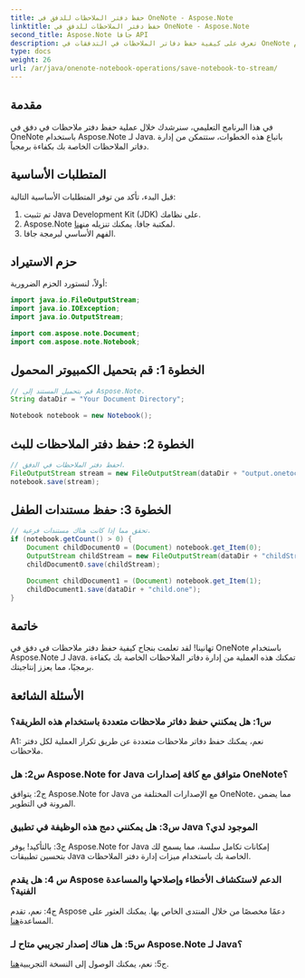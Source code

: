 ```yaml
---
title: حفظ دفتر الملاحظات للدفق في OneNote - Aspose.Note
linktitle: حفظ دفتر الملاحظات للدفق في OneNote - Aspose.Note
second_title: Aspose.Note جافا API
description: تعرف على كيفية حفظ دفاتر الملاحظات في التدفقات في OneNote باستخدام Aspose.Note لـ Java. عزز الإنتاجية من خلال إدارة أجهزة الكمبيوتر المحمولة بكفاءة.
type: docs
weight: 26
url: /ar/java/onenote-notebook-operations/save-notebook-to-stream/
---
```

## مقدمة

في هذا البرنامج التعليمي، سنرشدك خلال عملية حفظ دفتر ملاحظات في دفق في OneNote باستخدام Aspose.Note لـ Java. باتباع هذه الخطوات، ستتمكن من إدارة دفاتر الملاحظات الخاصة بك بكفاءة برمجياً.

## المتطلبات الأساسية

قبل البدء، تأكد من توفر المتطلبات الأساسية التالية:

1. تم تثبيت Java Development Kit (JDK) على نظامك.
2.  Aspose.Note لمكتبة جافا. يمكنك تنزيله من[هنا](https://releases.aspose.com/note/java/).
3. الفهم الأساسي لبرمجة جافا.

## حزم الاستيراد

أولاً، لنستورد الحزم الضرورية:

```java
import java.io.FileOutputStream;
import java.io.IOException;
import java.io.OutputStream;

import com.aspose.note.Document;
import com.aspose.note.Notebook;
```

## الخطوة 1: قم بتحميل الكمبيوتر المحمول

```java
// قم بتحميل المستند إلى Aspose.Note.
String dataDir = "Your Document Directory";

Notebook notebook = new Notebook();
```

## الخطوة 2: حفظ دفتر الملاحظات للبث

```java
// احفظ دفتر الملاحظات في الدفق.
FileOutputStream stream = new FileOutputStream(dataDir + "output.onetoc2");
notebook.save(stream);
```

## الخطوة 3: حفظ مستندات الطفل

```java
// تحقق مما إذا كانت هناك مستندات فرعية.
if (notebook.getCount() > 0) {
    Document childDocument0 = (Document) notebook.get_Item(0);
    OutputStream childStream = new FileOutputStream(dataDir + "childStream.one");
    childDocument0.save(childStream);

    Document childDocument1 = (Document) notebook.get_Item(1);
    childDocument1.save(dataDir + "child.one");
}
```

## خاتمة

تهانينا! لقد تعلمت بنجاح كيفية حفظ دفتر ملاحظات في دفق في OneNote باستخدام Aspose.Note لـ Java. تمكنك هذه العملية من إدارة دفاتر الملاحظات الخاصة بك بكفاءة برمجيًا، مما يعزز إنتاجيتك.

## الأسئلة الشائعة

### س1: هل يمكنني حفظ دفاتر ملاحظات متعددة باستخدام هذه الطريقة؟

A1: نعم، يمكنك حفظ دفاتر ملاحظات متعددة عن طريق تكرار العملية لكل دفتر ملاحظات.

### س2: هل Aspose.Note for Java متوافق مع كافة إصدارات OneNote؟

ج2: يتوافق Aspose.Note for Java مع الإصدارات المختلفة من OneNote، مما يضمن المرونة في التطوير.

### س3: هل يمكنني دمج هذه الوظيفة في تطبيق Java الموجود لدي؟

ج3: بالتأكيد! يوفر Aspose.Note for Java إمكانات تكامل سلسة، مما يسمح لك بتحسين تطبيقات Java الخاصة بك باستخدام ميزات إدارة دفتر الملاحظات.

### س 4: هل يقدم Aspose الدعم لاستكشاف الأخطاء وإصلاحها والمساعدة الفنية؟

 ج4: نعم، تقدم Aspose دعمًا مخصصًا من خلال المنتدى الخاص بها. يمكنك العثور على المساعدة[هنا](https://forum.aspose.com/c/note/28).

### س5: هل هناك إصدار تجريبي متاح لـ Aspose.Note لـ Java؟

 ج5: نعم، يمكنك الوصول إلى النسخة التجريبية[هنا](https://releases.aspose.com/).